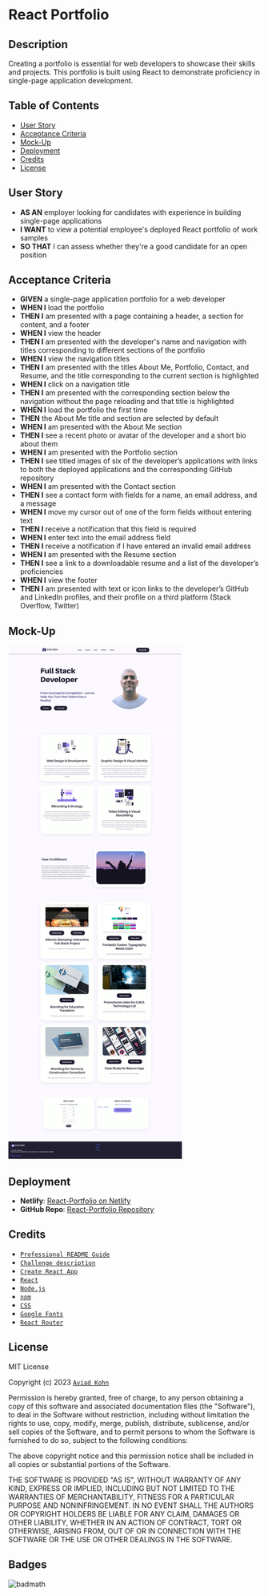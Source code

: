 # React Portfolio

## Description

Creating a portfolio is essential for web developers to showcase their skills and projects. This portfolio is built using React to demonstrate proficiency in single-page application development.

## Table of Contents

- [User Story](#User-Story)
- [Acceptance Criteria](#Acceptance-Criteria)
- [Mock-Up](#Mock-Up)
- [Deployment](#Deployment)
- [Credits](#Credits)
- [License](#License)

## User Story

- **AS AN** employer looking for candidates with experience in building single-page applications
- **I WANT** to view a potential employee's deployed React portfolio of work samples
- **SO THAT** I can assess whether they're a good candidate for an open position

## Acceptance Criteria

- **GIVEN** a single-page application portfolio for a web developer
- **WHEN I** load the portfolio
- **THEN I** am presented with a page containing a header, a section for content, and a footer
- **WHEN I** view the header
- **THEN I** am presented with the developer's name and navigation with titles corresponding to different sections of the portfolio
- **WHEN I** view the navigation titles
- **THEN I** am presented with the titles About Me, Portfolio, Contact, and Resume, and the title corresponding to the current section is highlighted
- **WHEN I** click on a navigation title
- **THEN I** am presented with the corresponding section below the navigation without the page reloading and that title is highlighted
- **WHEN I** load the portfolio the first time
- **THEN** the About Me title and section are selected by default
- **WHEN I** am presented with the About Me section
- **THEN I** see a recent photo or avatar of the developer and a short bio about them
- **WHEN I** am presented with the Portfolio section
- **THEN I** see titled images of six of the developer’s applications with links to both the deployed applications and the corresponding GitHub repository
- **WHEN I** am presented with the Contact section
- **THEN I** see a contact form with fields for a name, an email address, and a message
- **WHEN I** move my cursor out of one of the form fields without entering text
- **THEN I** receive a notification that this field is required
- **WHEN I** enter text into the email address field
- **THEN I** receive a notification if I have entered an invalid email address
- **WHEN I** am presented with the Resume section
- **THEN I** see a link to a downloadable resume and a list of the developer’s proficiencies
- **WHEN I** view the footer
- **THEN I** am presented with text or icon links to the developer’s GitHub and LinkedIn profiles, and their profile on a third platform (Stack Overflow, Twitter)

## Mock-Up

![Mock up of the website](/src/assets/images/Mockup.jpeg)

## Deployment

- **Netlify**: [React-Portfolio on Netlify](https://main--aviadkohn.netlify.app/)
- **GitHub Repo**: [React-Portfolio Repository](https://github.com/xkolsha/react-portfolio)

## Credits

- [`Professional README Guide`](https://coding-boot-camp.github.io/full-stack/github/professional-readme-guide)
- [`Challenge description`](https://courses.bootcampspot.com)
- [`Create React App`](https://reactjs.org/docs/create-a-new-react-app.html)
- [`React`](https://reactjs.org/)
- [`Node.js`](https://nodejs.org/)
- [`npm`](https://www.npmjs.com/)
- [`CSS`](https://developer.mozilla.org/en-US/docs/Web/CSS)
- [`Google Fonts`](https://fonts.google.com/)
- [`React Router`](https://reactrouter.com/)

## License

MIT License

Copyright (c) 2023 [`Aviad Kohn`](https://github.com/xkolsha)

Permission is hereby granted, free of charge, to any person obtaining a copy
of this software and associated documentation files (the "Software"), to deal
in the Software without restriction, including without limitation the rights
to use, copy, modify, merge, publish, distribute, sublicense, and/or sell
copies of the Software, and to permit persons to whom the Software is
furnished to do so, subject to the following conditions:

The above copyright notice and this permission notice shall be included in all
copies or substantial portions of the Software.

THE SOFTWARE IS PROVIDED "AS IS", WITHOUT WARRANTY OF ANY KIND, EXPRESS OR
IMPLIED, INCLUDING BUT NOT LIMITED TO THE WARRANTIES OF MERCHANTABILITY,
FITNESS FOR A PARTICULAR PURPOSE AND NONINFRINGEMENT. IN NO EVENT SHALL THE
AUTHORS OR COPYRIGHT HOLDERS BE LIABLE FOR ANY CLAIM, DAMAGES OR OTHER
LIABILITY, WHETHER IN AN ACTION OF CONTRACT, TORT OR OTHERWISE, ARISING FROM,
OUT OF OR IN CONNECTION WITH THE SOFTWARE OR THE USE OR OTHER DEALINGS IN THE
SOFTWARE.

## Badges

![badmath](https://img.shields.io/github/license/xkolsha/unbModule1Challenge?color=%238F83ED)
